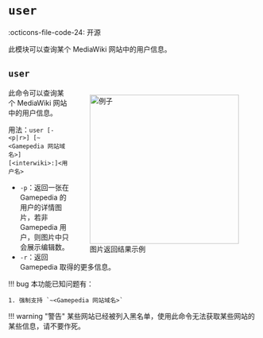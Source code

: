 # `user`
:octicons-file-code-24: 开源

此模块可以查询某个 MediaWiki 网站中的用户信息。

## `user`
<figure style="float: right;">
  <img src="/assets/user-example.png" width="300px" alt="例子" />
  <figcaption>图片返回结果示例</figcaption>
</figure>

此命令可以查询某个 MediaWiki 网站中的用户信息。

用法：`user [-<p|r>] [~<Gamepedia 网站域名>] [<interwiki>:]<用户名>`

- `-p`：返回一张在 Gamepedia 的用户的详情图片，若非 Gamepedia 用户，则图片中只会展示编辑数。
- `-r`：返回 Gamepedia 取得的更多信息。

!!! bug
    本功能已知问题有：

    1. 强制支持 `~<Gamepedia 网站域名>`

!!! warning "警告"
    某些网站已经被列入黑名单，使用此命令无法获取某些网站的某些信息，请不要作死。
